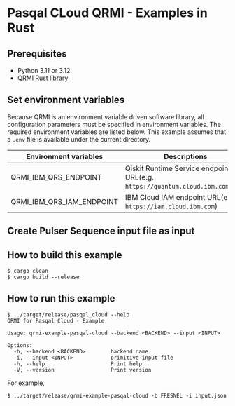 # Pasqal CLoud QRMI - Examples in Rust

## Prerequisites

* Python 3.11 or 3.12
* [QRMI Rust library](../../../README.md)

## Set environment variables

Because QRMI is an environment variable driven software library, all configuration parameters must be specified in environment variables. The required environment variables are listed below. This example assumes that a `.env` file is available under the current directory.

| Environment variables | Descriptions |
| ---- | ---- |
| QRMI_IBM_QRS_ENDPOINT | Qiskit Runtime Service endpoint URL(e.g. `https://quantum.cloud.ibm.com/api`) |
| QRMI_IBM_QRS_IAM_ENDPOINT | IBM Cloud IAM endpoint URL(e.g. `https://iam.cloud.ibm.com`) |

## Create Pulser Sequence input file as input



## How to build this example

```shell-session
$ cargo clean
$ cargo build --release
```

## How to run this example
```shell-session
$ ../target/release/pasqal_cloud --help
QRMI for Pasqal Cloud - Example

Usage: qrmi-example-pasqal-cloud --backend <BACKEND> --input <INPUT>

Options:
  -b, --backend <BACKEND>        backend name
  -i, --input <INPUT>            primitive input file
  -h, --help                     Print help
  -V, --version                  Print version
```
For example,
```shell-session
$ ../target/release/qrmi-example-pasqal-cloud -b FRESNEL -i input.json
```
